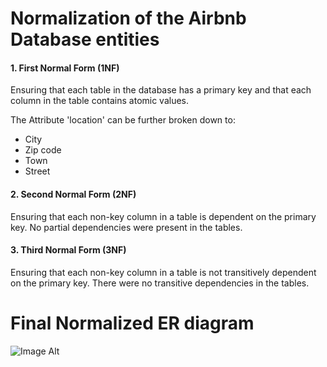 # Normalization of the Airbnb Database entities

#### 1. First Normal Form (1NF)

Ensuring that each table in the database has a primary key and that each column in the table contains atomic values. 

The Attribute 'location' can be further broken down to:
- City
- Zip code
- Town
- Street

#### 2. Second Normal Form (2NF)

Ensuring that each non-key column in a table is dependent on the primary key.
No partial dependencies were present in the tables.

#### 3. Third Normal Form (3NF)

Ensuring that each non-key column in a table is not transitively dependent on the primary key.
There were no transitive dependencies in the tables.

# Final Normalized ER diagram

![Image Alt](image_url)
